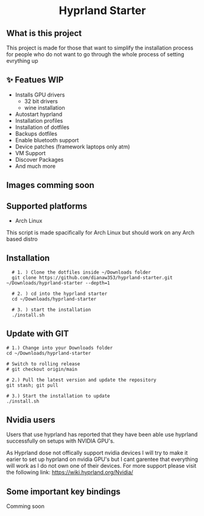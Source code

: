 <div align="center">
<h1>Hyprland Starter</h1>
</div>

## What is this project
This project is made for those that want to simplify the installation process for people who do not want to go through the whole process of setting evrything up

## ✨ Featues WIP
- Installs GPU drivers
  - 32 bit drivers
  - wine installation
- Autostart hyprland
- Installation profiles
- Installation of dotfiles
- Backups dotfiles
- Enable bluetooth support
- Device patches (framework laptops only atm)
- VM Support
- Discover Packages
- And much more

## Images comming soon

## Supported platforms

- Arch Linux

This script is made spacifically for Arch Linux but should work on any Arch based distro


## Installation

```
  # 1. ) Clone the dotfiles inside ~/Downloads folder
  git clone https://github.com/dianaw353/hyprland-starter.git ~/Downloads/hyprland-starter --depth=1

  # 2. ) cd into the hyprland starter
  cd ~/Downloads/hyprland-starter

  # 3. ) start the installation
  ./install.sh
```

## Update with GIT

```
# 1.) Change into your Downloads folder
cd ~/Downloads/hyprland-starter

# Switch to rolling release
# git checkout origin/main

# 2.) Pull the latest version and update the repository
git stash; git pull

# 3.) Start the installation to update
./install.sh

```

## Nvidia users

Users that use hyprland has reported that they have been able use hyprland successfully on setups with NVIDIA GPU's.

As Hyprland dose not offically support nvidia devices I will try to make it earier to set up hyprland on nvidia GPU's but I cant garentee that everything will work as I do not own one of their devices. For more support please visit the following link: https://wiki.hyprland.org/Nvidia/


## Some important key bindings
Comming soon
